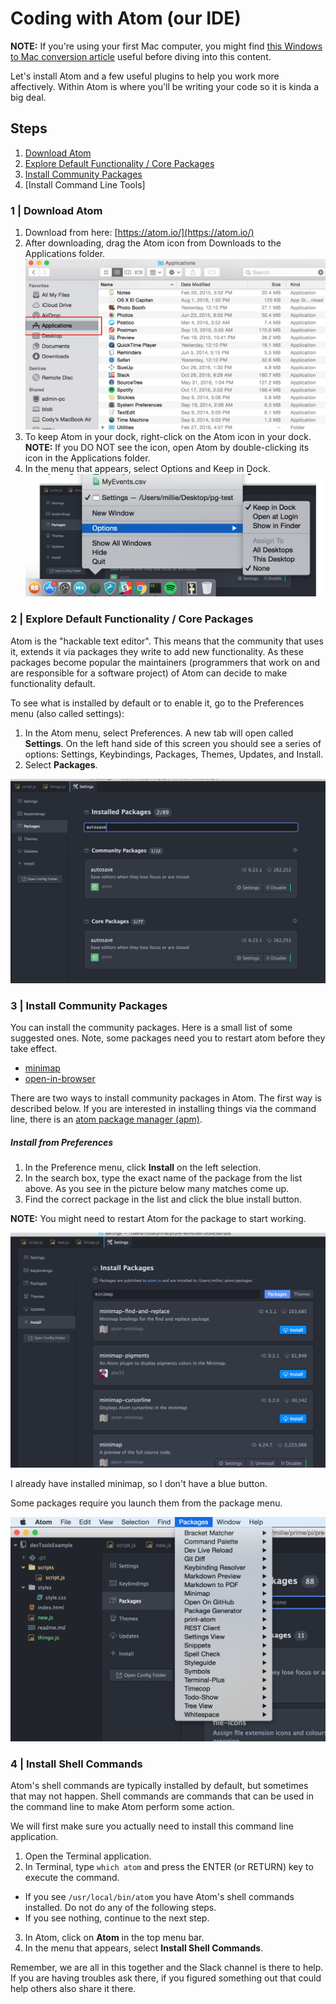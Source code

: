 # Coding with Atom (our IDE)

**NOTE:** If you're using your first Mac computer, you might find [this Windows to Mac conversion article](https://support.apple.com/en-us/HT204216) useful before diving into this content.

Let's install Atom and a few useful plugins to help you work more affectively. Within Atom is where you'll be writing your code so it is kinda a big deal.

## Steps

1. [Download Atom](#1--download-atom)
2. [Explore Default Functionality / Core Packages](#2--explore-default-functionality--core-packages)
3. [Install Community Packages](#3--install-community-packages)
4. [Install Command Line Tools]

### 1 | Download Atom

1. Download from here: [https://atom.io/](https://atom.io/)
2. After downloading, drag the Atom icon from Downloads to the Applications folder.
![](images/applications.png)
3. To keep Atom in your dock, right-click on the Atom icon in your dock. **NOTE:** If you DO NOT see the icon, open Atom by double-clicking its icon in the Applications folder.
4. In the menu that appears, select Options and Keep in Dock.
![](images/keep-in-doc.png)

### 2 | Explore Default Functionality / Core Packages
Atom is the "hackable text editor". This means that the community that uses it, extends it via packages they write to add new functionality. As these packages become popular the maintainers (programmers that work on and are responsible for a software project) of Atom can decide to make functionality default.

To see what is installed by default or to enable it, go to the Preferences menu (also called settings):

1. In the Atom menu, select Preferences. A new tab will open called **Settings**. On the left hand side of this screen you should see a series of options: Settings, Keybindings, Packages, Themes, Updates, and Install.
2. Select **Packages**.

![](images/atom-setting-pane.png)

### 3 | Install Community Packages

You can install the community packages. Here is a small list of some suggested ones. Note, some packages need you to restart atom before they take effect.

- [minimap](https://atom.io/packages/minimap)
- [open-in-browser](https://atom.io/packages/open-in-browser)

There are two ways to install community packages in Atom. The first way is described below. If you are interested in installing things via the command line, there is an [atom package manager (apm)](http://flight-manual.atom.io/using-atom/sections/atom-packages/#command-line).

##### Install from Preferences

1. In the Preference menu, click **Install** on the left selection.
2. In the search box, type the exact name of the package from the list above. As you see in the picture below many matches come up.
3. Find the correct package in the list and click the blue install button.

**NOTE:** You might need to restart Atom for the package to start working.

![](images/atom-install.png)

I already have installed minimap, so I don't have a blue button.

Some packages require you launch them from the package menu.

![](images/atom-packages-menu.png)

### 4 | Install Shell Commands

Atom's shell commands are typically installed by default, but sometimes that may not happen. Shell commands are commands that can be used in the command line to make Atom perform some action.

We will first make sure you actually need to install this command line application.

1. Open the Terminal application.
2. In Terminal, type `which atom` and press the ENTER (or RETURN) key to execute the command.
 - If you see `/usr/local/bin/atom` you have Atom's shell commands installed. Do not do any of the following steps.
 - If you see nothing, continue to the next step.
3. In Atom, click on **Atom** in the top menu bar.
4. In the menu that appears, select **Install Shell Commands**.

Remember, we are all in this together and the Slack channel is there to help. If you are having troubles ask there, if you figured something out that could help others also share it there.
